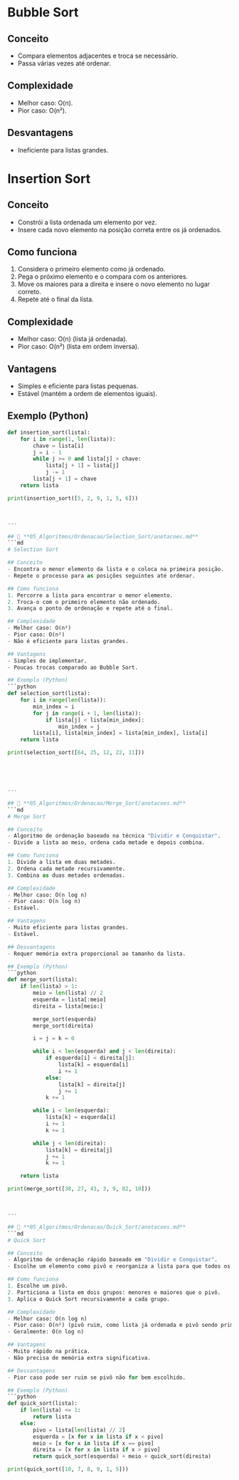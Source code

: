 # Bubble Sort

## Conceito
- Compara elementos adjacentes e troca se necessário.
- Passa várias vezes até ordenar.

## Complexidade
- Melhor caso: O(n).
- Pior caso: O(n²).

## Desvantagens
- Ineficiente para listas grandes.



# Insertion Sort

## Conceito
- Constrói a lista ordenada um elemento por vez.
- Insere cada novo elemento na posição correta entre os já ordenados.

## Como funciona
1. Considera o primeiro elemento como já ordenado.
2. Pega o próximo elemento e o compara com os anteriores.
3. Move os maiores para a direita e insere o novo elemento no lugar correto.
4. Repete até o final da lista.

## Complexidade
- Melhor caso: O(n) (lista já ordenada).
- Pior caso: O(n²) (lista em ordem inversa).

## Vantagens
- Simples e eficiente para listas pequenas.
- Estável (mantém a ordem de elementos iguais).

## Exemplo (Python)
```python
def insertion_sort(lista):
    for i in range(1, len(lista)):
        chave = lista[i]
        j = i - 1
        while j >= 0 and lista[j] > chave:
            lista[j + 1] = lista[j]
            j -= 1
        lista[j + 1] = chave
    return lista

print(insertion_sort([5, 2, 9, 1, 5, 6]))



---

## 📂 **05_Algoritmos/Ordenacao/Selection_Sort/anotacoes.md**
```md
# Selection Sort

## Conceito
- Encontra o menor elemento da lista e o coloca na primeira posição.
- Repete o processo para as posições seguintes até ordenar.

## Como funciona
1. Percorre a lista para encontrar o menor elemento.
2. Troca-o com o primeiro elemento não ordenado.
3. Avança o ponto de ordenação e repete até o final.

## Complexidade
- Melhor caso: O(n²)
- Pior caso: O(n²)
- Não é eficiente para listas grandes.

## Vantagens
- Simples de implementar.
- Poucas trocas comparado ao Bubble Sort.

## Exemplo (Python)
```python
def selection_sort(lista):
    for i in range(len(lista)):
        min_index = i
        for j in range(i + 1, len(lista)):
            if lista[j] < lista[min_index]:
                min_index = j
        lista[i], lista[min_index] = lista[min_index], lista[i]
    return lista

print(selection_sort([64, 25, 12, 22, 11]))





---

## 📂 **05_Algoritmos/Ordenacao/Merge_Sort/anotacoes.md**
```md
# Merge Sort

## Conceito
- Algoritmo de ordenação baseado na técnica "Dividir e Conquistar".
- Divide a lista ao meio, ordena cada metade e depois combina.

## Como funciona
1. Divide a lista em duas metades.
2. Ordena cada metade recursivamente.
3. Combina as duas metades ordenadas.

## Complexidade
- Melhor caso: O(n log n)
- Pior caso: O(n log n)
- Estável.

## Vantagens
- Muito eficiente para listas grandes.
- Estável.

## Desvantagens
- Requer memória extra proporcional ao tamanho da lista.

## Exemplo (Python)
```python
def merge_sort(lista):
    if len(lista) > 1:
        meio = len(lista) // 2
        esquerda = lista[:meio]
        direita = lista[meio:]

        merge_sort(esquerda)
        merge_sort(direita)

        i = j = k = 0

        while i < len(esquerda) and j < len(direita):
            if esquerda[i] < direita[j]:
                lista[k] = esquerda[i]
                i += 1
            else:
                lista[k] = direita[j]
                j += 1
            k += 1

        while i < len(esquerda):
            lista[k] = esquerda[i]
            i += 1
            k += 1

        while j < len(direita):
            lista[k] = direita[j]
            j += 1
            k += 1

    return lista

print(merge_sort([38, 27, 43, 3, 9, 82, 10]))



---

## 📂 **05_Algoritmos/Ordenacao/Quick_Sort/anotacoes.md**
```md
# Quick Sort

## Conceito
- Algoritmo de ordenação rápido baseado em "Dividir e Conquistar".
- Escolhe um elemento como pivô e reorganiza a lista para que todos os menores fiquem antes e os maiores depois.

## Como funciona
1. Escolhe um pivô.
2. Particiona a lista em dois grupos: menores e maiores que o pivô.
3. Aplica o Quick Sort recursivamente a cada grupo.

## Complexidade
- Melhor caso: O(n log n)
- Pior caso: O(n²) (pivô ruim, como lista já ordenada e pivô sendo primeiro/último).
- Geralmente: O(n log n)

## Vantagens
- Muito rápido na prática.
- Não precisa de memória extra significativa.

## Desvantagens
- Pior caso pode ser ruim se pivô não for bem escolhido.

## Exemplo (Python)
```python
def quick_sort(lista):
    if len(lista) <= 1:
        return lista
    else:
        pivo = lista[len(lista) // 2]
        esquerda = [x for x in lista if x < pivo]
        meio = [x for x in lista if x == pivo]
        direita = [x for x in lista if x > pivo]
        return quick_sort(esquerda) + meio + quick_sort(direita)

print(quick_sort([10, 7, 8, 9, 1, 5]))
